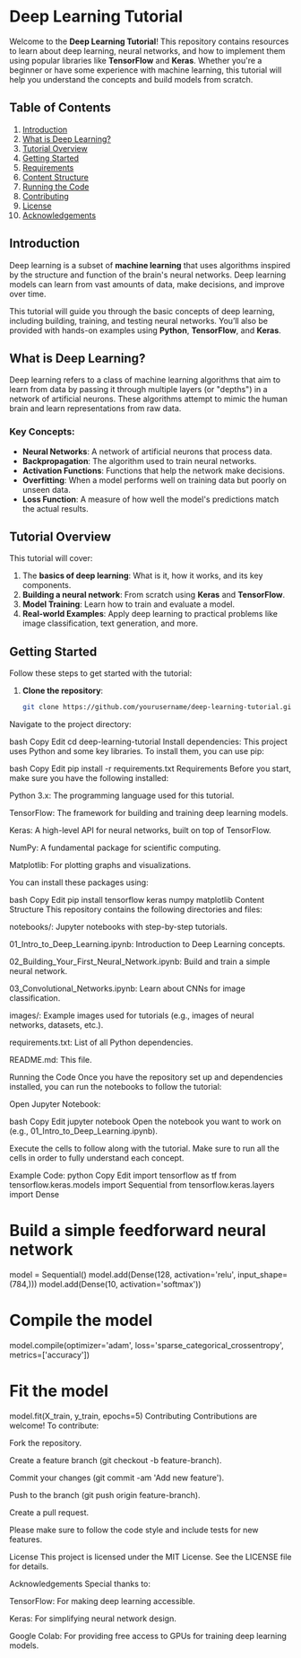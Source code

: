 # Deep Learning Tutorial

Welcome to the **Deep Learning Tutorial**! This repository contains resources to learn about deep learning, neural networks, and how to implement them using popular libraries like **TensorFlow** and **Keras**. Whether you're a beginner or have some experience with machine learning, this tutorial will help you understand the concepts and build models from scratch.

## Table of Contents
1. [Introduction](#introduction)
2. [What is Deep Learning?](#what-is-deep-learning)
3. [Tutorial Overview](#tutorial-overview)
4. [Getting Started](#getting-started)
5. [Requirements](#requirements)
6. [Content Structure](#content-structure)
7. [Running the Code](#running-the-code)
8. [Contributing](#contributing)
9. [License](#license)
10. [Acknowledgements](#acknowledgements)

## Introduction

Deep learning is a subset of **machine learning** that uses algorithms inspired by the structure and function of the brain's neural networks. Deep learning models can learn from vast amounts of data, make decisions, and improve over time.

This tutorial will guide you through the basic concepts of deep learning, including building, training, and testing neural networks. You’ll also be provided with hands-on examples using **Python**, **TensorFlow**, and **Keras**.

## What is Deep Learning?

Deep learning refers to a class of machine learning algorithms that aim to learn from data by passing it through multiple layers (or "depths") in a network of artificial neurons. These algorithms attempt to mimic the human brain and learn representations from raw data.

### Key Concepts:
- **Neural Networks**: A network of artificial neurons that process data.
- **Backpropagation**: The algorithm used to train neural networks.
- **Activation Functions**: Functions that help the network make decisions.
- **Overfitting**: When a model performs well on training data but poorly on unseen data.
- **Loss Function**: A measure of how well the model's predictions match the actual results.

## Tutorial Overview

This tutorial will cover:
1. The **basics of deep learning**: What is it, how it works, and its key components.
2. **Building a neural network**: From scratch using **Keras** and **TensorFlow**.
3. **Model Training**: Learn how to train and evaluate a model.
4. **Real-world Examples**: Apply deep learning to practical problems like image classification, text generation, and more.

## Getting Started

Follow these steps to get started with the tutorial:

1. **Clone the repository**:
   ```bash
   git clone https://github.com/yourusername/deep-learning-tutorial.git
Navigate to the project directory:

bash
Copy
Edit
cd deep-learning-tutorial
Install dependencies: This project uses Python and some key libraries. To install them, you can use pip:

bash
Copy
Edit
pip install -r requirements.txt
Requirements
Before you start, make sure you have the following installed:

Python 3.x: The programming language used for this tutorial.

TensorFlow: The framework for building and training deep learning models.

Keras: A high-level API for neural networks, built on top of TensorFlow.

NumPy: A fundamental package for scientific computing.

Matplotlib: For plotting graphs and visualizations.

You can install these packages using:

bash
Copy
Edit
pip install tensorflow keras numpy matplotlib
Content Structure
This repository contains the following directories and files:

notebooks/: Jupyter notebooks with step-by-step tutorials.

01_Intro_to_Deep_Learning.ipynb: Introduction to Deep Learning concepts.

02_Building_Your_First_Neural_Network.ipynb: Build and train a simple neural network.

03_Convolutional_Networks.ipynb: Learn about CNNs for image classification.

images/: Example images used for tutorials (e.g., images of neural networks, datasets, etc.).

requirements.txt: List of all Python dependencies.

README.md: This file.

Running the Code
Once you have the repository set up and dependencies installed, you can run the notebooks to follow the tutorial:

Open Jupyter Notebook:

bash
Copy
Edit
jupyter notebook
Open the notebook you want to work on (e.g., 01_Intro_to_Deep_Learning.ipynb).

Execute the cells to follow along with the tutorial. Make sure to run all the cells in order to fully understand each concept.

Example Code:
python
Copy
Edit
import tensorflow as tf
from tensorflow.keras.models import Sequential
from tensorflow.keras.layers import Dense

# Build a simple feedforward neural network
model = Sequential()
model.add(Dense(128, activation='relu', input_shape=(784,)))
model.add(Dense(10, activation='softmax'))

# Compile the model
model.compile(optimizer='adam', loss='sparse_categorical_crossentropy', metrics=['accuracy'])

# Fit the model
model.fit(X_train, y_train, epochs=5)
Contributing
Contributions are welcome! To contribute:

Fork the repository.

Create a feature branch (git checkout -b feature-branch).

Commit your changes (git commit -am 'Add new feature').

Push to the branch (git push origin feature-branch).

Create a pull request.

Please make sure to follow the code style and include tests for new features.

License
This project is licensed under the MIT License. See the LICENSE file for details.

Acknowledgements
Special thanks to:

TensorFlow: For making deep learning accessible.

Keras: For simplifying neural network design.

Google Colab: For providing free access to GPUs for training deep learning models.
